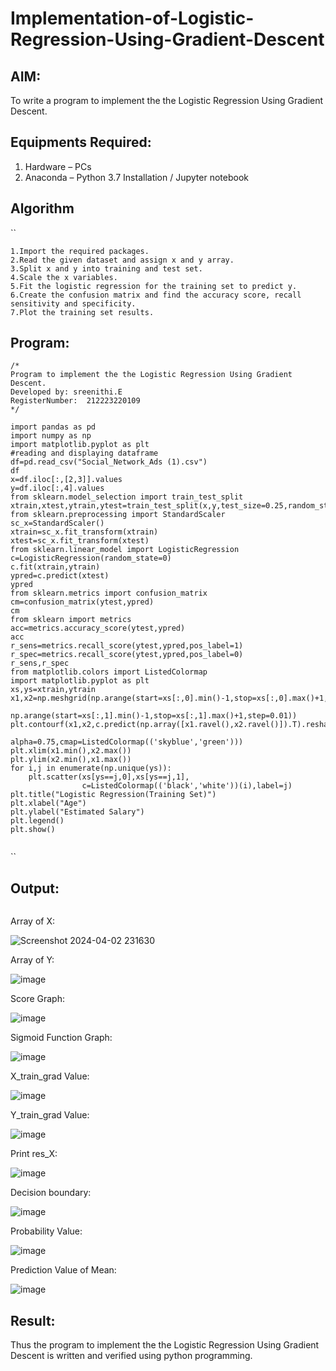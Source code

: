 # Implementation-of-Logistic-Regression-Using-Gradient-Descent

## AIM:
To write a program to implement the the Logistic Regression Using Gradient Descent.

## Equipments Required:
1. Hardware – PCs
2. Anaconda – Python 3.7 Installation / Jupyter notebook

## Algorithm
``
```
1.Import the required packages.
2.Read the given dataset and assign x and y array.
3.Split x and y into training and test set.
4.Scale the x variables.
5.Fit the logistic regression for the training set to predict y.
6.Create the confusion matrix and find the accuracy score, recall sensitivity and specificity.
7.Plot the training set results.
```

    

## Program:
```
/*
Program to implement the the Logistic Regression Using Gradient Descent.
Developed by: sreenithi.E
RegisterNumber:  212223220109
*/
```
```
import pandas as pd
import numpy as np
import matplotlib.pyplot as plt
#reading and displaying dataframe
df=pd.read_csv("Social_Network_Ads (1).csv")
df
x=df.iloc[:,[2,3]].values
y=df.iloc[:,4].values 
from sklearn.model_selection import train_test_split
xtrain,xtest,ytrain,ytest=train_test_split(x,y,test_size=0.25,random_state=0)
from sklearn.preprocessing import StandardScaler
sc_x=StandardScaler()
xtrain=sc_x.fit_transform(xtrain)
xtest=sc_x.fit_transform(xtest)
from sklearn.linear_model import LogisticRegression
c=LogisticRegression(random_state=0)
c.fit(xtrain,ytrain)
ypred=c.predict(xtest)
ypred
from sklearn.metrics import confusion_matrix
cm=confusion_matrix(ytest,ypred)
cm
from sklearn import metrics
acc=metrics.accuracy_score(ytest,ypred)
acc
r_sens=metrics.recall_score(ytest,ypred,pos_label=1)
r_spec=metrics.recall_score(ytest,ypred,pos_label=0)
r_sens,r_spec
from matplotlib.colors import ListedColormap
import matplotlib.pyplot as plt
xs,ys=xtrain,ytrain
x1,x2=np.meshgrid(np.arange(start=xs[:,0].min()-1,stop=xs[:,0].max()+1,step=0.01),
               np.arange(start=xs[:,1].min()-1,stop=xs[:,1].max()+1,step=0.01))
plt.contourf(x1,x2,c.predict(np.array([x1.ravel(),x2.ravel()]).T).reshape(x1.shape),
                            alpha=0.75,cmap=ListedColormap(('skyblue','green')))
plt.xlim(x1.min(),x2.max())
plt.ylim(x2.min(),x1.max())
for i,j in enumerate(np.unique(ys)):
    plt.scatter(xs[ys==j,0],xs[ys==j,1],
                c=ListedColormap(('black','white'))(i),label=j)
plt.title("Logistic Regression(Training Set)")
plt.xlabel("Age")
plt.ylabel("Estimated Salary")
plt.legend()
plt.show()


````
``

## Output:
```
```
Array of X:

![Screenshot 2024-04-02 231630](https://github.com/sreenithi123/-Implementation-of-Logistic-Regression-Using-Gradient-Descent/assets/145743046/0a3368d6-126b-4e9e-8f14-fbe923356fd0)

Array of Y:

![image](https://github.com/sreenithi123/-Implementation-of-Logistic-Regression-Using-Gradient-Descent/assets/145743046/db22a3e6-35e1-47a8-9aad-efe080577ac2)

Score Graph:

![image](https://github.com/sreenithi123/-Implementation-of-Logistic-Regression-Using-Gradient-Descent/assets/145743046/47f56532-e201-4990-8412-1ff0c0e0698e)

Sigmoid Function Graph:

![image](https://github.com/sreenithi123/-Implementation-of-Logistic-Regression-Using-Gradient-Descent/assets/145743046/ac3fb8e0-8a09-47c7-9f7f-2af01a8ef019)

X_train_grad Value:

![image](https://github.com/sreenithi123/-Implementation-of-Logistic-Regression-Using-Gradient-Descent/assets/145743046/547a5086-31d5-4771-b193-59068c32e52a)

Y_train_grad Value:

![image](https://github.com/sreenithi123/-Implementation-of-Logistic-Regression-Using-Gradient-Descent/assets/145743046/542da555-b6bf-4b1e-b5df-9aa775d70491)

Print res_X:

![image](https://github.com/sreenithi123/-Implementation-of-Logistic-Regression-Using-Gradient-Descent/assets/145743046/3e4a5d91-f678-4bdb-9805-accc232a01a7)

Decision boundary:

![image](https://github.com/sreenithi123/-Implementation-of-Logistic-Regression-Using-Gradient-Descent/assets/145743046/e33cb9e0-39ea-4bc3-9fcc-f901f05ec4a1)

Probability Value:

![image](https://github.com/sreenithi123/-Implementation-of-Logistic-Regression-Using-Gradient-Descent/assets/145743046/bf90084c-dce2-45e7-9b91-0e833ba607b8)

Prediction Value of Mean:

![image](https://github.com/sreenithi123/-Implementation-of-Logistic-Regression-Using-Gradient-Descent/assets/145743046/f1b4d0c0-5fa3-49c8-a740-157c16b89668)









## Result:
Thus the program to implement the the Logistic Regression Using Gradient Descent is written and verified using python programming.


